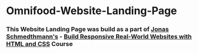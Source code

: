 # Omnifood-Website-Landing-Page
 
 ### This Website Landing Page was build as a part of [Jonas Schmedthmann's](https://codingheroes.io/) - [Build Responsive Real-World Websites with HTML and CSS](https://www.udemy.com/course/design-and-develop-a-killer-website-with-html5-and-css3/) Course
